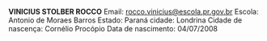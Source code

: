 **VINICIUS STOLBER ROCCO**
Email: rocco.vinicius@escola.pr.gov.br
Escola: Antonio de Moraes Barros
Estado: Paraná
cidade: Londrina
Cidade de nascença: Cornélio Procópio
Data de nascimento: 04/07/2008


